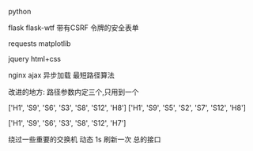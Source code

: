 python

flask
flask-wtf 带有CSRF 令牌的安全表单

requests
matplotlib

jquery
html+css

nginx
ajax 异步加载
最短路径算法

改进的地方: 路径参数内定三个,只用到一个

['H1', 'S9', 'S6', 'S3', 'S8', 'S12', 'H8']
['H1', 'S9', 'S5', 'S2', 'S7', 'S12', 'H8']

['H1', 'S9', 'S6', 'S3', 'S8', 'S12', 'H7']

绕过一些重要的交换机
动态
1s 刷新一次
总的接口
